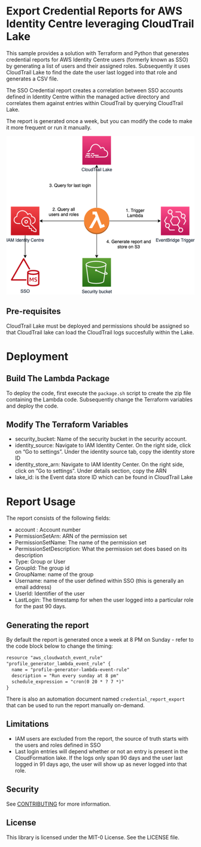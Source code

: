 # Export Credential Reports for AWS Identity Centre leveraging CloudTrail Lake

This sample provides a solution with Terraform and Python that generates credential reports for AWS Identity Centre users (formerly known as SSO) by generating a list of users and their assigned roles. Subsequently it uses CloudTrail Lake to find the date the user last logged into that role and generates a CSV file.

The SSO Credential report creates a correlation between SSO accounts defined in Identity Centre within the managed active directory and correlates them against entries within CloudTrail by querying CloudTrail Lake.

The report is generated once a week, but you can modify the code to make it more frequent or run it manually.


![IAM Use Cases](iam.png)

## Pre-requisites
CloudTrail Lake must be deployed and permissions should be assigned so that CloudTrail lake can load the CloudTrail logs succesfully within the Lake. 


# Deployment


## Build The Lambda Package
To deploy the code, first execute the `package.sh` script to create the zip file containing the Lambda code. Subsequently change the Terraform variables and deploy the code.

## Modify The Terraform Variables
- security_bucket: Name of the security bucket in the security account.
- identity_source: Navigate to IAM Identity Center. On the right side, click on “Go to settings”. Under the identity source tab, copy the identity store ID
- identity_store_arn: Navigate to IAM Identity Center. On the right side, click on “Go to settings”. Under details section, copy the ARN
- lake_id:  is the Event data store ID which can be found in CloudTrail Lake


# Report Usage
The report consists of the following fields:
-	account	: Account number
-	PermissionSetArn: ARN of the permission set	
-	PermissionSetName: The name of the permission set 
-	PermissionSetDescription: What the permission set does based on its description
-	Type: Group or User
-	GroupId: The group id 
-	GroupName: name of the group
-	Username: name of the user defined within SSO (this is generally an email address)
-	UserId: Identifier of the user 
-	LastLogin: The timestamp for when the user logged into a particular role for the past 90 days.

## Generating the report
By default the report is generated once a week at 8 PM on Sunday - refer to the code block below to change the timing:

```
resource "aws_cloudwatch_event_rule" "profile_generator_lambda_event_rule" {
  name = "profile-generator-lambda-event-rule"
  description = "Run every sunday at 8 pm"
  schedule_expression = "cron(0 20 * ? 7 *)"
}
```
There is also an automation document named `credential_report_export` that can be used to run the report manually on-demand.

## Limitations
- IAM users are excluded from the report, the source of truth starts with the users and roles defined in SSO 
- Last login entries will depend whether or not an entry is present in the CloudFormation lake. If the logs only span 90 days and the user last logged in 91 days ago, the user will show up as never logged into that role.

## Security

See [CONTRIBUTING](CONTRIBUTING.md#security-issue-notifications) for more information.

## License

This library is licensed under the MIT-0 License. See the LICENSE file.

 
